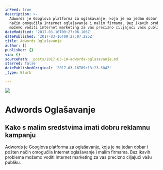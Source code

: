 ```yaml
---
inFeed: true
description: >-
  Adwords je Googlova platforma za oglašavanje, koja je na jedan dobar i pošten
  način omogućila Internet oglašavanje i malim firmama. Bez ikavih problema
  možemo voditi Internet marketing za vas precizno ciljajući vašu publiku.
dateModified: '2017-03-16T09:27:06.106Z'
datePublished: '2017-03-16T09:27:07.225Z'
title: Adwords Oglašavanje
author: []
publisher: {}
via: {}
sourcePath: _posts/2017-03-10-adwords-oglasavanje.md
starred: false
datePublishedOriginal: '2017-03-16T09:13:23.604Z'
_type: Blurb

---
```

![](https://the-grid-user-content.s3-us-west-2.amazonaws.com/2c4f2a27-59bb-470a-85a5-4c3bfc8e5777.jpg)

# Adwords Oglašavanje

## Kako s malim sredstvima imati dobru reklamnu kampanju

Adwords je Googlova platforma za oglašavanje, koja je na jedan dobar i pošten način omogućila Internet oglašavanje i malim firmama. Bez ikavih problema možemo voditi Internet marketing za vas precizno ciljajući vašu publiku.